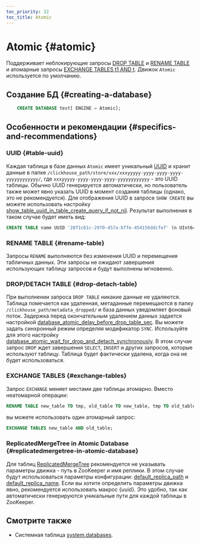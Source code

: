 ```yaml
---
toc_priority: 32
toc_title: Atomic
---
```


# Atomic {#atomic}

Поддерживает неблокирующие запросы [DROP TABLE](#drop-detach-table) и [RENAME TABLE](#rename-table) и атомарные запросы [EXCHANGE TABLES t1 AND t](#exchange-tables). Движок `Atomic` используется по умолчанию.

## Создание БД {#creating-a-database}

``` sql
    CREATE DATABASE test[ ENGINE = Atomic];
```

## Особенности и рекомендации {#specifics-and-recommendations}

### UUID {#table-uuid}

Каждая таблица в базе данных `Atomic` имеет уникальный [UUID](../../sql-reference/data-types/uuid.md) и хранит данные в папке `/clickhouse_path/store/xxx/xxxyyyyy-yyyy-yyyy-yyyy-yyyyyyyyyyyy/`, где `xxxyyyyy-yyyy-yyyy-yyyy-yyyyyyyyyyyy` - это UUID таблицы.
Обычно UUID генерируется автоматически, но пользователь также может явно указать UUID в момент создания таблицы (однако, это не рекомендуется). Для отображения UUID в запросе `SHOW CREATE` вы можете использовать настройку [show_table_uuid_in_table_create_query_if_not_nil](../../operations/settings/settings.md#show_table_uuid_in_table_create_query_if_not_nil). Результат выполнения в таком случае будет иметь вид:

```sql
CREATE TABLE name UUID '28f1c61c-2970-457a-bffe-454156ddcfef' (n UInt64) ENGINE = ...;
```
### RENAME TABLE {#rename-table}

Запросы `RENAME` выполняются без изменения UUID и перемещения табличных данных. Эти запросы не ожидают завершения использующих таблицу запросов и будут выполнены мгновенно. 

### DROP/DETACH TABLE {#drop-detach-table}

При выполнении запроса `DROP TABLE` никакие данные не удаляются. Таблица помечается как удаленная, метаданные перемещаются в папку `/clickhouse_path/metadata_dropped/` и база данных уведомляет фоновый поток. Задержка перед окончательным удалением данных задается настройкой [database_atomic_delay_before_drop_table_sec](../../operations/server-configuration-parameters/settings.md#database_atomic_delay_before_drop_table_sec).
Вы можете задать синхронный режим определяя модификатор `SYNC`. Используйте для этого настройку [database_atomic_wait_for_drop_and_detach_synchronously](../../operations/settings/settings.md#database_atomic_wait_for_drop_and_detach_synchronously). В этом случае запрос `DROP` ждет завершения `SELECT`, `INSERT` и других запросов, которые используют таблицу. Таблица будет фактически удалена, когда она не будет использоваться.

### EXCHANGE TABLES {#exchange-tables}

Запрос `EXCHANGE` меняет местами две таблицы атомарно. Вместо неатомарной операции:

```sql
RENAME TABLE new_table TO tmp, old_table TO new_table, tmp TO old_table;
```
вы можете использовать один атомарный запрос:

``` sql
EXCHANGE TABLES new_table AND old_table;
```

### ReplicatedMergeTree in Atomic Database {#replicatedmergetree-in-atomic-database}

Для таблиц [ReplicatedMergeTree](../table-engines/mergetree-family/replication.md#table_engines-replication) рекомендуется не указывать параметры движка - путь в ZooKeeper и имя реплики. В этом случае будут использоваться параметры конфигурации: [default_replica_path](../../operations/server-configuration-parameters/settings.md#default_replica_path) и [default_replica_name](../../operations/server-configuration-parameters/settings.md#default_replica_name). Если вы хотите определить параметры движка явно, рекомендуется использовать макрос {uuid}. Это удобно, так как автоматически генерируются уникальные пути для каждой таблицы в ZooKeeper.

## Смотрите также

-   Системная таблица [system.databases](../../operations/system-tables/databases.md).
